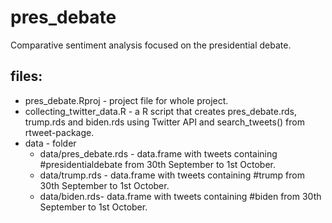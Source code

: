 # pres_debate
Comparative sentiment analysis focused on the presidential debate.

## files:
- pres_debate.Rproj - project file for whole project.
- collecting_twitter_data.R - a R script that creates pres_debate.rds, trump.rds and biden.rds using Twitter API and search_tweets() from rtweet-package. 
- data - folder
  - data/pres_debate.rds - data.frame with tweets containing #presidentialdebate from 30th September to 1st October. 
  - data/trump.rds - data.frame with tweets containing #trump from 30th September to 1st October.
  - data/biden.rds- data.frame with tweets containing #biden from 30th September to 1st October.
